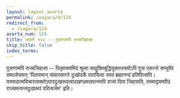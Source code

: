 ```yaml
---
layout: layout_avarta
permalink: /sagara/4/124
redirect_from:
  - /sagara/124
avarta_num: 124
title: आवर्तः १२४ -- पुत्राणामपि राज्यजिहासा
skip_title: false
index_terms: 
---
```


पुत्राणामपि राज्यजिहासा -- पितृवाक्यमिदं श्रुत्वा सद्युक्तिबुद्धियुक्तास्त्रयोऽपि पुत्रा एकान्ते सम्भूयैवं समालोचयन् 'पितास्मान्
संसारसागरे दुःखोदर्के पातयित्वा स्वयं ब्रह्मानन्दं प्रतिपित्सति। यस्मादात्मविचारासक्तोऽपारदुःखरूपत्वादखण्डमसपत्नमपि राज्यं पिता जिहासति,
तस्माद्वयमपीदं राज्यमत्यन्तदुःखरूपं परित्यजेम' इति।
